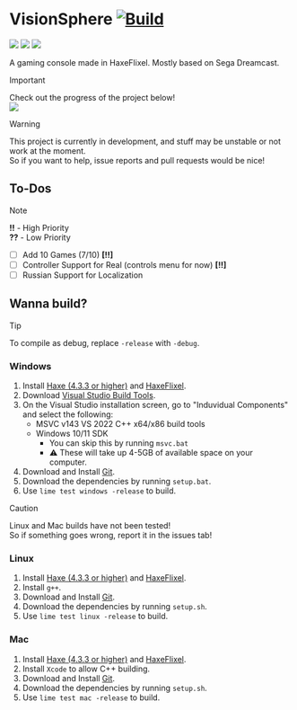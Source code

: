 # VisionSphere [![Build](https://github.com/Joalor64GH/VisionSphere/actions/workflows/main.yml/badge.svg)](https://github.com/Joalor64GH/VisionSphere/actions/workflows/main.yml)
![](https://img.shields.io/github/repo-size/Joalor64GH/VisionSphere)
![](https://img.shields.io/github/issues/Joalor64GH/VisionSphere)
![](https://img.shields.io/badge/balls-in_your_jaws-green)

A gaming console made in HaxeFlixel. Mostly based on Sega Dreamcast.

> [!IMPORTANT]
> Check out the progress of the project below! <br>
> ![](https://geps.dev/progress/70)

> [!WARNING]
> This project is currently in development, and stuff may be unstable or not work at the moment. <br>
> So if you want to help, issue reports and pull requests would be nice!

## To-Dos
> [!NOTE]
> **!!** - High Priority <br>
> **??** - Low Priority

* [ ] Add 10 Games (7/10) **[!!]**
* [ ] Controller Support for Real (controls menu for now) **[!!]**
* [ ] Russian Support for Localization

## Wanna build?
> [!TIP]
> To compile as debug, replace `-release` with `-debug`.

### Windows
1. Install [Haxe (4.3.3 or higher)](https://haxe.org/download/version/4.3.3/) and [HaxeFlixel](https://haxeflixel.com/documentation/install-haxeflixel/).
2. Download [Visual Studio Build Tools](https://aka.ms/vs/17/release/vs_BuildTools.exe).
3. On the Visual Studio installation screen, go to "Induvidual Components" and select the following:
    * MSVC v143 VS 2022 C++ x64/x86 build tools
    * Windows 10/11 SDK
        * You can skip this by running `msvc.bat`
        * ⚠ These will take up 4-5GB of available space on your computer.
4. Download and Install [Git](https://git-scm.com/download).
5. Download the dependencies by running `setup.bat`.
6. Use `lime test windows -release` to build.

> [!CAUTION]
> Linux and Mac builds have not been tested! <br>
> So if something goes wrong, report it in the issues tab!

### Linux
1. Install [Haxe (4.3.3 or higher)](https://haxe.org/download/version/4.3.3/) and [HaxeFlixel](https://haxeflixel.com/documentation/install-haxeflixel/).
2. Install `g++`.
3. Download and Install [Git](https://git-scm.com/download).
4. Download the dependencies by running `setup.sh`.
5. Use `lime test linux -release` to build.

### Mac
1. Install [Haxe (4.3.3 or higher)](https://haxe.org/download/version/4.3.3/) and [HaxeFlixel](https://haxeflixel.com/documentation/install-haxeflixel/).
2. Install `Xcode` to allow C++ building.
3. Download and Install [Git](https://git-scm.com/download).
4. Download the dependencies by running `setup.sh`.
5. Use `lime test mac -release` to build.